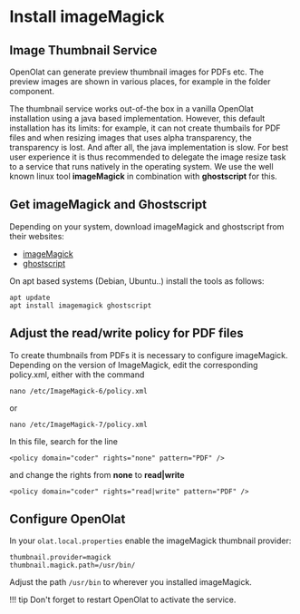 # Install imageMagick

## Image Thumbnail Service

OpenOlat can generate preview thumbnail images for PDFs etc. The preview images are shown in various places, for example in the folder component. 

The thumbnail service works out-of-the box in a vanilla OpenOlat installation using a java based implementation. 
However, this default installation has its limits: for example, it can not create thumbails for PDF files and when resizing images that uses alpha transparency, the transparency is lost. And after all, the java implementation is slow. 
For best user experience it is thus recommended to delegate the image resize task to a service that runs natively in the operating system. 
We use the well known linux tool **imageMagick** in combination with **ghostscript** for this. 

## Get imageMagick and Ghostscript

Depending on your system, download imageMagick and ghostscript from their websites:
- [imageMagick](https://imagemagick.org)
- [ghostscript](https://www.ghostscript.com)

On apt based systems (Debian, Ubuntu..) install the tools as follows:

	apt update
	apt install imagemagick ghostscript


## Adjust the read/write policy for PDF files

To create thumbnails from PDFs it is necessary to configure imageMagick. Depending on the version of ImageMagick, edit the corresponding policy.xml, either with the command

	nano /etc/ImageMagick-6/policy.xml

or

	nano /etc/ImageMagick-7/policy.xml

In this file, search for the line

`<policy domain="coder" rights="none" pattern="PDF" />`

and change the rights from **none** to **read|write**

`<policy domain="coder" rights="read|write" pattern="PDF" />`


## Configure OpenOlat

In your `olat.local.properties` enable the imageMagick thumbnail provider: 

	thumbnail.provider=magick
	thumbnail.magick.path=/usr/bin/

Adjust the path `/usr/bin` to wherever you installed imageMagick. 


!!! tip
	Don't forget to restart OpenOlat to activate the service. 